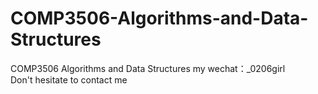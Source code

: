 # COMP3506-Algorithms-and-Data-Structures
COMP3506 Algorithms and Data Structures my wechat：_0206girl Don't hesitate to contact me
